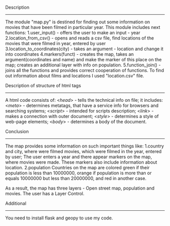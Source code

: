 Description
- - - - - -
The module "map.py" is destined for finding out some information on movies that
have been filmed in particular year. This module includes next functions:
1.user_input() - offers the user to make an input - year
2.location_from_csv() - opens and reads a csv file, find locations of the movies
that were filmed in year, entered by user
3.location_to_coordinates(city) - takes an argument - location and change it into
coordinates
4.markers(funct) - creates the map, takes an argument(coordinates and name) and
make the marker of this place on the map; creates an additional layer with info
on population.
5.function_join() - joins all the functions and provides correct cooperation of
functions.
To find out information about films and locations I used "location.csv" file.

Description of structure of html tags
- - - - - - - - - - - - - - - - - - -
A html code consists of:
<*head*> - tells the technical info on file; it includes:
<*meta*> - determines metatags, that have a service info for browsers and searching
systems;
<*script*> - intended for scripts description;
<*link*> - makes a connection with outer document;
<*style*> - determines a style of web-page elements;
<*body*> - determines a body of the document.

Conclusion
- - - - - -
The map provides some information on such important things like:
1.country and city, where were filmed movies, which were filmed in the year, entered
by user;
The user enters a year and there appear markers on the map, where movies were made.
These markers also include information about location.
2.population
Countries on the map are colored green if their population is less than 10000000,
orange if population is more than or equals 10000000 but less than 20000000, and red in another case.

As a result, the map has three layers - Open street map, population and movies.
The user has a Layer Control.

Additional
- - - - - - 
You need to install flask and geopy to use my code.
